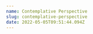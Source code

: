 ```yaml
---
name: Contemplative Perspective
slug: contemplative-perspective
date: 2022-05-05T09:51:44.094Z
---
```



